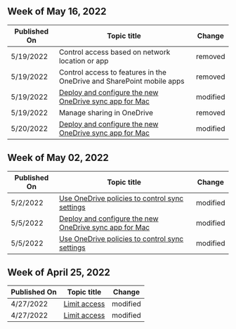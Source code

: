 <!-- This file is generated automatically each week. Changes made to this file will be overwritten.-->



## Week of May 16, 2022


| Published On |Topic title | Change |
|------|------------|--------|
| 5/19/2022 | Control access based on network location or app | removed |
| 5/19/2022 | Control access to features in the OneDrive and SharePoint mobile apps | removed |
| 5/19/2022 | [Deploy and configure the new OneDrive sync app for Mac](/OneDrive/deploy-and-configure-on-macos) | modified |
| 5/19/2022 | Manage sharing in OneDrive | removed |
| 5/20/2022 | [Deploy and configure the new OneDrive sync app for Mac](/OneDrive/deploy-and-configure-on-macos) | modified |


## Week of May 02, 2022


| Published On |Topic title | Change |
|------|------------|--------|
| 5/2/2022 | [Use OneDrive policies to control sync settings](/OneDrive/use-group-policy) | modified |
| 5/5/2022 | [Deploy and configure the new OneDrive sync app for Mac](/OneDrive/deploy-and-configure-on-macos) | modified |
| 5/5/2022 | [Use OneDrive policies to control sync settings](/OneDrive/use-group-policy) | modified |


## Week of April 25, 2022


| Published On |Topic title | Change |
|------|------------|--------|
| 4/27/2022 | [Limit access](/OneDrive/limit-access) | modified |
| 4/27/2022 | [Limit access](/OneDrive/limit-access) | modified |
